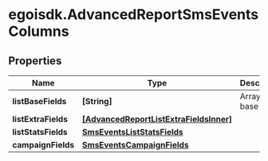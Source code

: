 # egoisdk.AdvancedReportSmsEventsColumns

## Properties

Name | Type | Description | Notes
------------ | ------------- | ------------- | -------------
**listBaseFields** | **[String]** | Array of base fields | 
**listExtraFields** | [**[AdvancedReportListExtraFieldsInner]**](AdvancedReportListExtraFieldsInner.md) |  | 
**listStatsFields** | [**SmsEventsListStatsFields**](SmsEventsListStatsFields.md) |  | 
**campaignFields** | [**SmsEventsCampaignFields**](SmsEventsCampaignFields.md) |  | 


